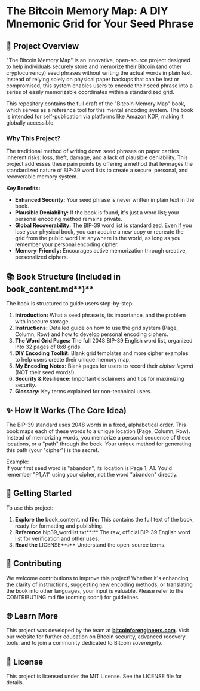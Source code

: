# **The Bitcoin Memory Map: A DIY Mnemonic Grid for Your Seed Phrase**

## **📖 Project Overview**

"The Bitcoin Memory Map" is an innovative, open-source project designed to help individuals securely store and memorize their Bitcoin (and other cryptocurrency) seed phrases without writing the actual words in plain text. Instead of relying solely on physical paper backups that can be lost or compromised, this system enables users to encode their seed phrase into a series of easily memorizable coordinates within a standardized grid.

This repository contains the full draft of the "Bitcoin Memory Map" book, which serves as a reference tool for this mental encoding system. The book is intended for self-publication via platforms like Amazon KDP, making it globally accessible.

### **Why This Project?**

The traditional method of writing down seed phrases on paper carries inherent risks: loss, theft, damage, and a lack of plausible deniability. This project addresses these pain points by offering a method that leverages the standardized nature of BIP-39 word lists to create a secure, personal, and recoverable memory system.

**Key Benefits:**

* **Enhanced Security:** Your seed phrase is never written in plain text in the book.  
* **Plausible Deniability:** If the book is found, it's just a word list; your personal encoding method remains private.  
* **Global Recoverability:** The BIP-39 word list is standardized. Even if you lose your physical book, you can acquire a new copy or recreate the grid from the public word list anywhere in the world, as long as you remember your personal encoding cipher.  
* **Memory-Friendly:** Encourages active memorization through creative, personalized ciphers.

## **📚 Book Structure (Included in** book\_content.md**)**

The book is structured to guide users step-by-step:

1. **Introduction:** What a seed phrase is, its importance, and the problem with insecure storage.  
2. **Instructions:** Detailed guide on how to use the grid system (Page, Column, Row) and how to develop personal encoding ciphers.  
3. **The Word Grid Pages:** The full 2048 BIP-39 English word list, organized into 32 pages of 8x8 grids.  
4. **DIY Encoding Toolkit:** Blank grid templates and more cipher examples to help users create their unique memory map.  
5. **My Encoding Notes:** Blank pages for users to record their *cipher legend* (NOT their seed words\!).  
6. **Security & Resilience:** Important disclaimers and tips for maximizing security.  
7. **Glossary:** Key terms explained for non-technical users.

## **✨ How It Works (The Core Idea)**

The BIP-39 standard uses 2048 words in a fixed, alphabetical order. This book maps each of these words to a unique location (Page, Column, Row). Instead of memorizing words, you memorize a personal sequence of these locations, or a "path" through the book. Your unique method for generating this path (your "cipher") is the secret.

Example:  
If your first seed word is "abandon", its location is Page 1, A1. You'd remember "P1,A1" using your cipher, not the word "abandon" directly.

## **🚀 Getting Started**

To use this project:

1. **Explore the** book\_content.md **file:** This contains the full text of the book, ready for formatting and publishing.  
2. **Reference** bip39\_wordlist.txt**:** The raw, official BIP-39 English word list for verification and other uses.  
3. **Read the** LICENSE**:** Understand the open-source terms.

## **🤝 Contributing**

We welcome contributions to improve this project\! Whether it's enhancing the clarity of instructions, suggesting new encoding methods, or translating the book into other languages, your input is valuable. Please refer to the CONTRIBUTING.md file (coming soon\!) for guidelines.

## **🌐 Learn More**

This project was developed by the team at [**bitcoinforengineers.com**](https://www.google.com/search?q=https://www.bitcoinforengineers.com). Visit our website for further education on Bitcoin security, advanced recovery tools, and to join a community dedicated to Bitcoin sovereignty.

## **📜 License**

This project is licensed under the MIT License. See the LICENSE file for details.